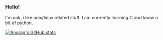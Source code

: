 ### Hello!

I'm oak, i like unix/linux related stuff. 
I am currently learning C and know a bit of python.

[![Anurag's GitHub stats](https://github-readme-stats.vercel.app/api?username=petrifiedoak)](https://github.com/anuraghazra/github-readme-stats)
